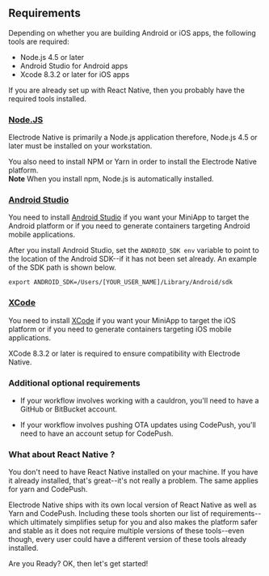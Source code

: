 ## Requirements

Depending on whether you are building Android or iOS apps, the following tools are required: 
* Node.js 4.5 or later
* Android Studio for Android apps
* Xcode 8.3.2 or later for iOS apps

If you are already set up with React Native, then you probably have the required tools  installed.

### [Node.JS](https://nodejs.org/en/)

Electrode Native is primarily a Node.js application therefore, Node.js 4.5 or later must be installed on your workstation.

You also need to install NPM or Yarn in order to install the Electrode Native platform.   
**Note** When you install npm, Node.js is automatically installed.

### [Android Studio](htps://developer.android.com/studio/index.html)

You need to install [Android Studio](htps://developer.android.com/studio/index.html) if you want your MiniApp to target the Android platform or if you need to generate containers targeting Android mobile applications.

After you install Android Studio, set the `ANDROID_SDK env` variable to point to the location of the Android SDK--if it has not been set already. An example of the SDK path is shown below.  

```
export ANDROID_SDK=/Users/[YOUR_USER_NAME]/Library/Android/sdk
````

### [XCode](https://developer.apple.com/xcode/)

You need to install [XCode](https://developer.apple.com/xcode/) if you want your MiniApp to target the iOS platform  or if you need to generate containers targeting iOS mobile applications.  

XCode 8.3.2 or later is required to ensure compatibility with Electrode Native.

### Additional optional requirements

- If your workflow involves working with a cauldron, you'll need to have a GitHub or BitBucket account.

- If your workflow involves pushing OTA updates using CodePush, you'll need to have an account setup for CodePush.

### What about React Native ?

You don't need to have React Native installed on your machine. If you have it already installed, that's great--it's not really a problem. The same applies for yarn and CodePush.

Electrode Native ships with its own local version of React Native as well as Yarn and CodePush. Including these tools shorten our list of requirements--which ultimately simplifies setup for you and also makes the platform safer and stable as it does not require multiple versions of these tools--even though, every user could have a different version of these tools already installed.

Are you Ready?    OK, then let's get started!
